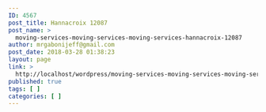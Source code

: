 ```yaml
---
ID: 4567
post_title: Hannacroix 12087
post_name: >
  moving-services-moving-services-moving-services-hannacroix-12087
author: mrgabonijeff@gmail.com
post_date: 2018-03-28 01:38:23
layout: page
link: >
  http://localhost/wordpress/moving-services-moving-services-moving-services-hannacroix-12087/
published: true
tags: [ ]
categories: [ ]
---
```

